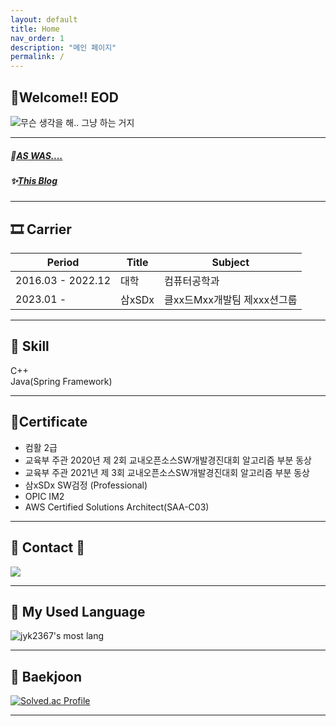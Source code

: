 ```yaml
---
layout: default
title: Home
nav_order: 1
description: "메인 페이지"
permalink: /
---
```


## 🎉Welcome!! EOD
![무슨 생각을 해.. 그냥 하는 거지](/docs_images/yuna_just_do_it.gif)  

---

##### 📼[AS WAS....](https://blog.naver.com/jyk2367/)
##### ✨[This Blog](https://jyk2367.github.io/)

---

## 🎞 Carrier

| Period          | Title  | Subject                        |
|-----------------|--------|--------------------------------|
| 2016.03 - 2022.12 | 대학 | 컴퓨터공학과 |
| 2023.01 - | 삼xSDx | 클xx드Mxx개발팀 제xxx션그룹 |


---

## 🧩 Skill
C++  
Java(Spring Framework)

---

## 📜Certificate
- 컴활 2급
- 교육부 주관 2020년 제 2회 교내오픈소스SW개발경진대회 알고리즘 부분 동상
- 교육부 주관 2021년 제 3회 교내오픈소스SW개발경진대회 알고리즘 부분 동상 
- 삼xSDx SW검정 (Professional)
- OPIC IM2
- AWS Certified Solutions Architect(SAA-C03)
  
---

## 👋 Contact 👋
<a href="mailto:jyk2367@naver.com"><img src="https://img.shields.io/badge/jyk2367@naver.com-81ecec?style=flat-square&logo=Gmail&logoColor=black"/></a>

---

## 🌱 My Used Language
![jyk2367's most lang](https://github-readme-stats.vercel.app/api/top-langs/?username=jyk2367&theme=dark)

---


## 🌱 Baekjoon
[![Solved.ac Profile](http://mazassumnida.wtf/api/v2/generate_badge?boj=jyk2367)](https://solved.ac/jyk2367)

---
